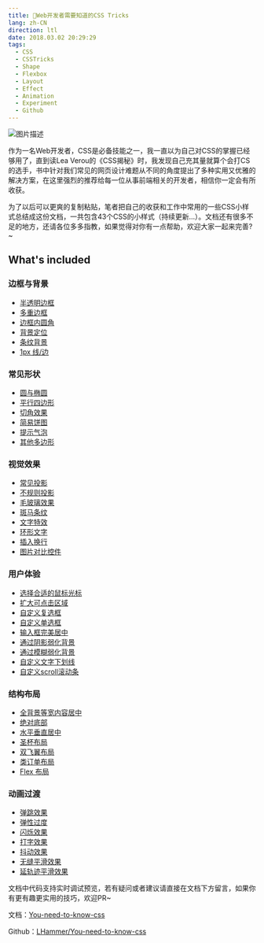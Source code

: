 ```yaml
---
title: 🚨Web开发者需要知道的CSS Tricks
lang: zh-CN
direction: ltl
date: 2018.03.02 20:29:29
tags:
  - CSS
  - CSSTricks
  - Shape
  - Flexbox
  - Layout
  - Effect
  - Animation
  - Experiment
  - Github
---
```


![图片描述](https://segmentfault.com/img/bV8leu?w=2700&h=1500)

作为一名Web开发者，CSS是必备技能之一，我一直以为自己对CSS的掌握已经够用了，直到读Lea Verou的《CSS揭秘》时，我发现自己充其量就算个会打CS的选手，书中针对我们常见的网页设计难题从不同的角度提出了多种实用又优雅的解决方案，在这里强烈的推荐给每一位从事前端相关的开发者，相信你一定会有所收获。

为了以后可以更爽的复制粘贴，笔者把自己的收获和工作中常用的一些CSS小样式总结成这份文档，一共包含43个CSS的小样式（持续更新…）。文档还有很多不足的地方，还请各位多多指教，如果觉得对你有一点帮助，欢迎大家一起来完善?~

## What's included ##

### 边框与背景 ###

 - [半透明边框][2] 
 - [多重边框][3]
 - [边框内圆角][4]
 - [背景定位][5]
 - [条纹背景][6]
 - [1px 线/边][7]

### 常见形状 ###

 - [圆与椭圆][8]
 - [平行四边形][9]
 - [切角效果][10]
 - [简易饼图][11]
 - [提示气泡][12]
 - [其他多边形][13]

### 视觉效果 ###

 - [常见投影][14]
 - [不规则投影][15]
 - [毛玻璃效果][16]
 - [斑马条纹][17] 
 - [文字特效][18]
 - [环形文字][19]
 - [插入换行][20]
 - [图片对比控件][21]

### 用户体验 ###

 - [选择合适的鼠标光标][22]
 - [扩大可点击区域][23]
 - [自定义复选框][24]
 - [自定义单选框][25]
 - [输入框完美居中][26]
 - [通过阴影弱化背景][27]
 - [通过模糊弱化背景][28]
 - [自定义文字下划线][29]
 - [自定义scroll滚动条][30]

### 结构布局 ###

 - [全背景等宽内容居中][31]
 - [绝对底部][32]
 - [水平垂直居中][33]
 - [圣杯布局][34]
 - [双飞翼布局][35]
 - [类订单布局][36]
 - [Flex 布局][37]

### 动画过渡 ###

 - [弹跳效果][38]
 - [弹性过度][39]
 - [闪烁效果][40]
 - [打字效果][41]
 - [抖动效果][42]
 - [无缝平滑效果][43]
 - [延轨迹平滑效果][44]

文档中代码支持实时调试预览，若有疑问或者建议请直接在文档下方留言，如果你有更有趣更实用的技巧，欢迎PR~

文档：[You-need-to-know-css][45]

Github：[LHammer/You-need-to-know-css][46]

<br><br>

  [2]: https://lhammer.cn/You-need-to-know-css/#/translucent-borders
  [3]: https://lhammer.cn/You-need-to-know-css/#/multiple-borders
  [4]: https://lhammer.cn/You-need-to-know-css/#/inner-rounding
  [5]: https://lhammer.cn/You-need-to-know-css/#/extended-bg-position
  [6]: https://lhammer.cn/You-need-to-know-css/#/stripes-background
  [7]: https://lhammer.cn/You-need-to-know-css/#/one-pixel-line
  [8]: https://lhammer.cn/You-need-to-know-css/#/ellipse
  [9]: https://lhammer.cn/You-need-to-know-css/#/parallelogram
  [10]: https://lhammer.cn/You-need-to-know-css/#/bevel-corners
  [11]: https://lhammer.cn/You-need-to-know-css/#/pie-chart
  [12]: https://lhammer.cn/You-need-to-know-css/#/poptip
  [13]: https://lhammer.cn/You-need-to-know-css/#/polygon
  [14]: https://lhammer.cn/You-need-to-know-css/#/single-projection
  [15]: https://lhammer.cn/You-need-to-know-css/#/irregular-projection
  [16]: https://lhammer.cn/You-need-to-know-css/#/frosted-glass
  [17]: https://lhammer.cn/You-need-to-know-css/#/zebra-stripes
  [18]: https://lhammer.cn/You-need-to-know-css/#/text-effects
  [19]: https://lhammer.cn/You-need-to-know-css/#/circular-text
  [20]: https://lhammer.cn/You-need-to-know-css/#/line-breaks
  [21]: https://lhammer.cn/You-need-to-know-css/#/image-slider
  [22]: https://lhammer.cn/You-need-to-know-css/#/mouse-cursor
  [23]: https://lhammer.cn/You-need-to-know-css/#/extend-hit-area
  [24]: https://lhammer.cn/You-need-to-know-css/#/custom-checkbox
  [25]: https://lhammer.cn/You-need-to-know-css/#/custom-radio
  [26]: https://lhammer.cn/You-need-to-know-css/#/input-align
  [27]: https://lhammer.cn/You-need-to-know-css/#/shadow-weaken-background
  [28]: https://lhammer.cn/You-need-to-know-css/#/blurry-weaken-background
  [29]: https://lhammer.cn/You-need-to-know-css/#/text-underline
  [30]: https://lhammer.cn/You-need-to-know-css/#/scrollbar
  [31]: https://lhammer.cn/You-need-to-know-css/#/fluid-fixed
  [32]: https://lhammer.cn/You-need-to-know-css/#/sticky-footer
  [33]: https://lhammer.cn/You-need-to-know-css/#/centering-known
  [34]: https://lhammer.cn/You-need-to-know-css/#/holy-grail-layout?v=1
  [35]: https://lhammer.cn/You-need-to-know-css/#/double-wing-layout?v=1
  [36]: https://lhammer.cn/You-need-to-know-css/#/class-order-layout
  [37]: https://lhammer.cn/You-need-to-know-css/#/flexbox-layout
  [38]: https://lhammer.cn/You-need-to-know-css/#/bounce
  [39]: https://lhammer.cn/You-need-to-know-css/#/elastic
  [40]: https://lhammer.cn/You-need-to-know-css/#/blink
  [41]: https://lhammer.cn/You-need-to-know-css/#/typing
  [42]: https://lhammer.cn/You-need-to-know-css/#/shake
  [43]: https://lhammer.cn/You-need-to-know-css/#/smooth
  [44]: https://lhammer.cn/You-need-to-know-css/#/circular-smooth
  [45]: https://lhammer.cn/You-need-to-know-css/#/
  [46]: https://github.com/l-hammer/You-need-to-know-css